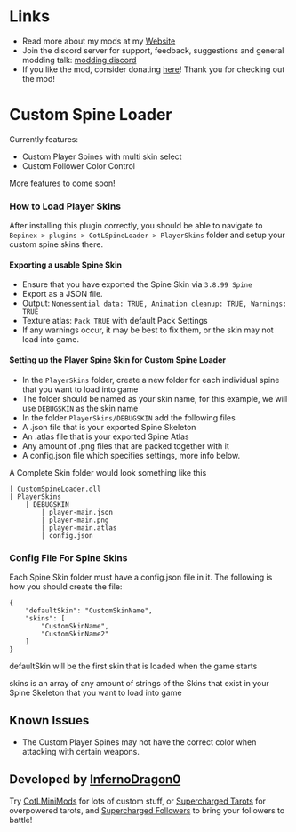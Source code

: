 # Links
- Read more about my mods at my [Website](https://cotlminimod.infernodragon.net/)
- Join the discord server for support, feedback, suggestions and general modding talk: [modding discord](https://discord.gg/MUjww9ndx2)
- If you like the mod, consider donating [here](https://ko-fi.com/infernodragon0)! Thank you for checking out the mod!

# Custom Spine Loader
Currently features:
- Custom Player Spines with multi skin select
- Custom Follower Color Control

More features to come soon!

### How to Load Player Skins
After installing this plugin correctly, you should be able to navigate to ```Bepinex > plugins > CotLSpineLoader > PlayerSkins``` folder and setup your custom spine skins there.

#### Exporting a usable Spine Skin
- Ensure that you have exported the Spine Skin via ```3.8.99 Spine```
- Export as a JSON file.
- Output: ```Nonessential data: TRUE, Animation cleanup: TRUE, Warnings: TRUE```
- Texture atlas: ```Pack TRUE``` with default Pack Settings
- If any warnings occur, it may be best to fix them, or the skin may not load into game.

#### Setting up the Player Spine Skin for Custom Spine Loader
- In the ```PlayerSkins``` folder, create a new folder for each individual spine that you want to load into game
- The folder should be named as your skin name, for this example, we will use ```DEBUGSKIN``` as the skin name
- In the folder ```PlayerSkins/DEBUGSKIN``` add the following files
- A .json file that is your exported Spine Skeleton
- An .atlas file that is your exported Spine Atlas
- Any amount of .png files that are packed together with it
- A config.json file which specifies settings, more info below.

A Complete Skin folder would look something like this
```
| CustomSpineLoader.dll
| PlayerSkins
    | DEBUGSKIN
        | player-main.json
        | player-main.png
        | player-main.atlas
        | config.json
```

### Config File For Spine Skins
Each Spine Skin folder must have a config.json file in it. The following is how you should create the file:
``` 
{   
    "defaultSkin": "CustomSkinName",
    "skins": [
        "CustomSkinName",
        "CustomSkinName2" 
    ]
}
```
defaultSkin will be the first skin that is loaded when the game starts

skins is an array of any amount of strings of the Skins that exist in your Spine Skeleton that you want to load into game

## Known Issues
- The Custom Player Spines may not have the correct color when attacking with certain weapons.

## Developed by [InfernoDragon0](https://github.com/InfernoDragon0)

Try [CotLMiniMods](https://cult-of-the-lamb.thunderstore.io/package/InfernoDragon0/CotLMiniMods/) for lots of custom stuff, or [Supercharged Tarots](https://thunderstore.io/c/cult-of-the-lamb/p/InfernoDragon0/Supercharged_Tarots/) for overpowered tarots, and [Supercharged Followers](https://thunderstore.io/c/cult-of-the-lamb/p/InfernoDragon0/SuperchargedFollowers/) to bring your followers to battle!